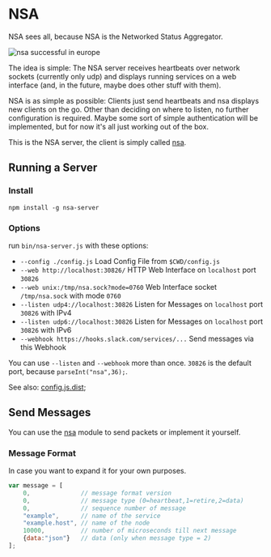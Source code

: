 # NSA

NSA sees all, because NSA is the Networked Status Aggregator.

![nsa successful in europe](assets/images/nsa-promo.jpg)

The idea is simple: The NSA server receives heartbeats over network sockets (currently only udp) and displays running services on a web interface (and, in the future, maybe does other stuff with them).

NSA is as simple as possible: Clients just send heartbeats and nsa displays new clients on the go. Other than deciding on where to listen, no further configuration is required. Maybe some sort of simple authentication will be implemented, but for now it's all just working out of the box. 

This is the NSA server, the client is simply called [nsa](https://www.npmjs.org/package/nsa).

## Running a Server

### Install

````
npm install -g nsa-server
````

### Options

run `bin/nsa-server.js` with these options:

* `--config ./config.js` Load Config File from `$CWD/config.js`
* `--web http://localhost:30826/` HTTP Web Interface on `localhost` port `30826`
* `--web unix:/tmp/nsa.sock?mode=0760` Web Interface socket `/tmp/nsa.sock` with mode `0760`
* `--listen udp4://localhost:30826` Listen for Messages on `localhost` port `30826` with IPv4
* `--listen udp6://localhost:30826` Listen for Messages on `localhost` port `30826` with IPv6
* `--webhook https://hooks.slack.com/services/...` Send messages via this Webhook

You can use `--listen` and `--webhook` more than once.
`30826` is the default port, because `parseInt("nsa",36);`.

See also: [config.js.dist](config.js.dist);

## Send Messages

You can use the [nsa](https://npmjs.com/package/nsa) module to send packets or implement it yourself.

### Message Format

In case you want to expand it for your own purposes.

```` javascript
var message = [
	0,              // message format version
	0,              // message type (0=heartbeat,1=retire,2=data)
	0,              // sequence number of message
	"example",      // name of the service
	"example.host", // name of the node
	10000,          // number of microseconds till next message
	{data:"json"}   // data (only when message type = 2)
];
````
